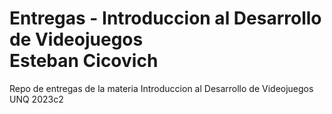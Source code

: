 # Entregas - Introduccion al Desarrollo de Videojuegos <br> Esteban Cicovich
Repo de entregas de la materia Introduccion al Desarrollo de Videojuegos UNQ 2023c2
